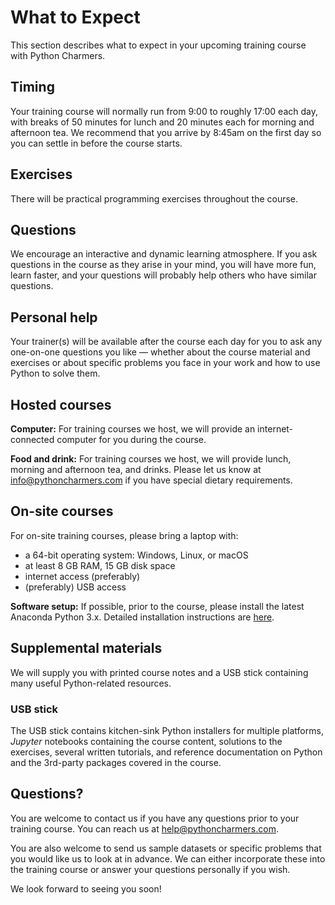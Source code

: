 # What to Expect

This section describes what to expect in your upcoming training course with Python Charmers.

## Timing

Your training course will normally run from 9:00 to roughly 17:00 each day, with breaks of 50 minutes for lunch and 20 minutes each for morning and afternoon tea. We recommend that you arrive by 8:45am on the first day so you can settle in before the course starts.

## Exercises

There will be practical programming exercises throughout the course.

## Questions

We encourage an interactive and dynamic learning atmosphere. If you ask questions in the course as they arise in your mind, you will have more fun, learn faster, and your questions will probably help others who have similar questions.

## Personal help

Your trainer(s) will be available after the course each day for you to ask any one-on-one questions you like — whether about the course material and exercises or about specific problems you face in your work and how to use Python to solve them.

## Hosted courses

**Computer:** For training courses we host, we will provide an internet-connected computer for you during the course.

**Food and drink:** For training courses we host, we will provide lunch, morning and afternoon tea, and drinks. Please let us know at <info@pythoncharmers.com> if you have special dietary requirements.

## On-site courses

For on-site training courses, please bring a laptop with:

- a 64-bit operating system: Windows, Linux, or macOS
- at least 8 GB RAM, 15 GB disk space
- internet access (preferably)
- (preferably) USB access

**Software setup:** If possible, prior to the course, please install the latest Anaconda Python 3.x. Detailed installation instructions are
[here](https://prep.pythoncharmers.com/installation).

## Supplemental materials

We will supply you with printed course notes and a USB stick containing many useful Python-related resources.

### USB stick

The USB stick contains kitchen-sink Python installers for multiple platforms,
*Jupyter* notebooks containing the course content, solutions to the exercises,
several written tutorials, and reference documentation on Python and the
3rd-party packages covered in the course.

## Questions?

You are welcome to contact us if you have any questions prior to your training
course. You can reach us at <help@pythoncharmers.com>.

You are also welcome to send us sample datasets or specific problems that you
would like us to look at in advance. We can either incorporate these into the
training course or answer your questions personally if you wish.

We look forward to seeing you soon!

